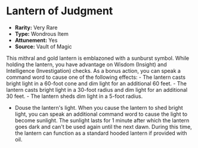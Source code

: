# Lantern of Judgment

- **Rarity:** Very Rare
- **Type:** Wondrous Item
- **Attunement:** Yes
- **Source:** Vault of Magic

This mithral and gold lantern is emblazoned with a sunburst symbol. While holding the lantern, you have advantage on Wisdom (Insight) and Intelligence (Investigation) checks. As a bonus action, you can speak a command word to cause one of the following effects: - The lantern casts bright light in a 60-foot cone and dim light for an additional 60 feet. - The lantern casts bright light in a 30-foot radius and dim light for an additional 30 feet. - The lantern sheds dim light in a 5-foot radius.
- Douse the lantern's light. When you cause the lantern to shed bright light, you can speak an additional command word to cause the light to become sunlight. The sunlight lasts for 1 minute after which the lantern goes dark and can't be used again until the next dawn. During this time, the lantern can function as a standard hooded lantern if provided with oil.
